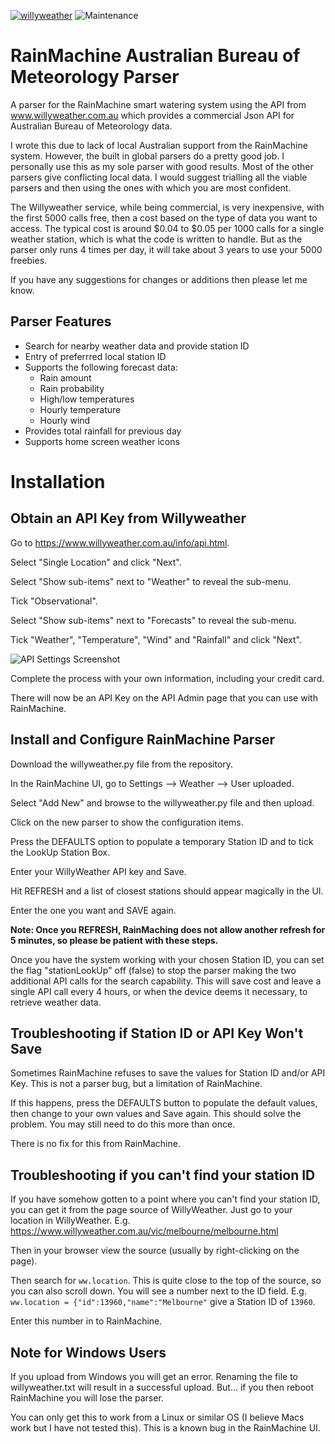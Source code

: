 [![willyweather](https://img.shields.io/github/release/safepay/rainmachine-willyweather.svg)](https://github.com/safepay/rainmachine-willyweather) ![Maintenance](https://img.shields.io/maintenance/yes/2019.svg)

# RainMachine Australian Bureau of Meteorology Parser
A parser for the RainMachine smart watering system using the API from www.willyweather.com.au which provides a commercial Json API for  Australian Bureau of Meteorology data.

I wrote this due to lack of local Australian support from the RainMachine system.
However, the built in global parsers do a pretty good job. I personally use this as my sole parser with good results. Most of the other parsers give conflicting local data. I would suggest trialling all the viable parsers and then using the ones with which you are most confident.

The Willyweather service, while being commercial, is very inexpensive, with the first 5000 calls free, then a cost based on the type of data you want to access.
The typical cost is around $0.04 to $0.05 per 1000 calls for a single weather station, which is what the code is written to handle. But as the parser only runs 4 times per day, it will take about 3 years to use your 5000 freebies.

If you have any suggestions for changes or additions then please let me know.

## Parser Features
* Search for nearby weather data and provide station ID
* Entry of preferrred local station ID
* Supports the following forecast data:
  * Rain amount
  * Rain probability
  * High/low temperatures
  * Hourly temperature
  * Hourly wind
* Provides total rainfall for previous day
* Supports home screen weather icons

# Installation
## Obtain an API Key from Willyweather
Go to https://www.willyweather.com.au/info/api.html.

Select "Single Location" and click "Next".

Select "Show sub-items" next to "Weather" to reveal the sub-menu.

Tick "Observational".

Select "Show sub-items" next to "Forecasts" to reveal the sub-menu.

Tick "Weather", "Temperature", "Wind" and "Rainfall" and click "Next".

![API Settings Screenshot](https://github.com/safepay/rainmachine-willyweather/raw/master/api_settings.png)

Complete the process with your own information, including your credit card.

There will now be an API Key on the API Admin page that you can use with RainMachine.

## Install and Configure RainMachine Parser
Download the willyweather.py file from the repository.

In the RainMachine UI, go to Settings --> Weather --> User uploaded.

Select "Add New" and browse to the willyweather.py file and then upload.

Click on the new parser to show the configuration items.

Press the DEFAULTS option to populate a temporary Station ID and to tick the LookUp Station Box.

Enter your WillyWeather API key and Save.

Hit REFRESH and a list of closest stations should appear magically in the UI.

Enter the one you want and SAVE again.

**Note: Once you REFRESH, RainMaching does not allow another refresh for 5 minutes, so please be patient with these steps.**

Once you have the system working with your chosen Station ID, you can set the flag "stationLookUp" off (false)
to stop the parser making the two additional API calls for the search capability. This will save cost and leave
a single API call every 4 hours, or when the device deems it necessary, to retrieve weather data.

## Troubleshooting if Station ID or API Key Won't Save
Sometimes RainMachine refuses to save the values for Station ID and/or API Key. This is not a parser bug, but a limitation of RainMachine.

If this happens, press the DEFAULTS button to populate the default values, then change to your own values and Save again. This should solve the problem. You may still need to do this more than once.

There is no fix for this from RainMachine.

## Troubleshooting if you can't find your station ID
If you have somehow gotten to a point where you can't find your station ID, you can get it from the page source of WillyWeather.
Just go to your location in WillyWeather. E.g. https://www.willyweather.com.au/vic/melbourne/melbourne.html

Then in your browser view the source (usually by right-clicking on the page).

Then search for ```ww.location```. This is quite close to the top of the source, so you can also scroll down.
You will see a number next to the ID field. E.g. ```ww.location = {"id":13960,"name":"Melbourne"``` give a Station ID of ```13960```.

Enter this number in to RainMachine.

## Note for Windows Users
If you upload from Windows you will get an error.
Renaming the file to willyweather.txt will result in a successful upload.
But... if you then reboot RainMachine you will lose the parser.

You can only get this to work from a Linux or similar OS (I believe Macs work but I have not tested this). This is a known bug in the RainMachine UI.
